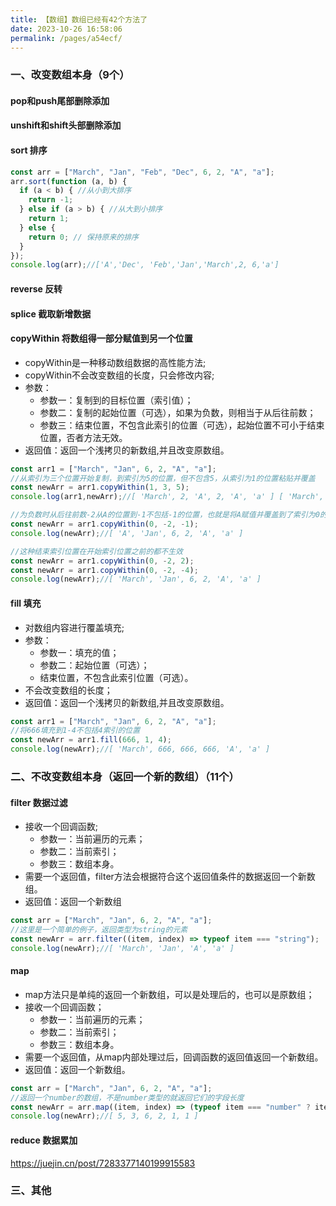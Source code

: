 ```yaml
---
title: 【数组】数组已经有42个方法了
date: 2023-10-26 16:58:06
permalink: /pages/a54ecf/
---
```

### 一、改变数组本身（9个）
#### pop和push尾部删除添加
#### unshift和shift头部删除添加
#### sort 排序
```javascript
const arr = ["March", "Jan", "Feb", "Dec", 6, 2, "A", "a"];
arr.sort(function (a, b) {
  if (a < b) { //从小到大排序
    return -1;
  } else if (a > b) { //从大到小排序
    return 1;
  } else {
    return 0; // 保持原来的排序
  }
});
console.log(arr);//['A','Dec', 'Feb','Jan','March',2, 6,'a']
```
#### reverse 反转
#### splice 截取新增数据
#### copyWithin 将数组得一部分赋值到另一个位置
- copyWithin是一种移动数组数据的高性能方法;
- copyWithin不会改变数组的长度，只会修改内容;
- 参数：
  - 参数一：复制到的目标位置（索引值）；
  - 参数二：复制的起始位置（可选），如果为负数，则相当于从后往前数；
  - 参数三：结束位置，不包含此索引的位置（可选），起始位置不可小于结束位置，否者方法无效。
- 返回值：返回一个浅拷贝的新数组,并且改变原数组。
```javascript
const arr1 = ["March", "Jan", 6, 2, "A", "a"];
//从索引为三个位置开始复制，到索引为5的位置，但不包含5，从索引为1的位置粘贴并覆盖
const newArr = arr1.copyWithin(1, 3, 5);
console.log(arr1,newArr);//[ 'March', 2, 'A', 2, 'A', 'a' ] [ 'March', 2, 'A', 2, 'A', 'a' ]

//为负数时从后往前数-2从A的位置到-1不包括-1的位置，也就是将A赋值并覆盖到了索引为0的位置
const newArr = arr1.copyWithin(0, -2, -1);
console.log(newArr);//[ 'A', 'Jan', 6, 2, 'A', 'a' ]

//这种结束索引位置在开始索引位置之前的都不生效
const newArr = arr1.copyWithin(0, -2, 2);
const newArr = arr1.copyWithin(0, -2, -4);
console.log(newArr);//[ 'March', 'Jan', 6, 2, 'A', 'a' ]
```
#### fill 填充
- 对数组内容进行覆盖填充;
- 参数：
  - 参数一：填充的值；
  - 参数二：起始位置（可选）；
  - 结束位置，不包含此索引位置（可选）。
- 不会改变数组的长度；
- 返回值：返回一个浅拷贝的新数组,并且改变原数组。
```javascript
const arr1 = ["March", "Jan", 6, 2, "A", "a"];
//将666填充到1-4不包括4索引的位置
const newArr = arr1.fill(666, 1, 4);
console.log(newArr);//[ 'March', 666, 666, 666, 'A', 'a' ]
```
### 二、不改变数组本身（返回一个新的数组）（11个）
#### filter 数据过滤
- 接收一个回调函数;
  - 参数一：当前遍历的元素；
  - 参数二：当前索引；
  - 参数三：数组本身。
- 需要一个返回值，filter方法会根据符合这个返回值条件的数据返回一个新数组。
- 返回值：返回一个新数组
```javascript
const arr = ["March", "Jan", 6, 2, "A", "a"];
//这里是一个简单的例子，返回类型为string的元素
const newArr = arr.filter((item, index) => typeof item === "string");
console.log(newArr);//[ 'March', 'Jan', 'A', 'a' ]
```
#### map
- map方法只是单纯的返回一个新数组，可以是处理后的，也可以是原数组；
- 接收一个回调函数；
  - 参数一：当前遍历的元素；
  - 参数二：当前索引；
  - 参数三：数组本身。
- 需要一个返回值，从map内部处理过后，回调函数的返回值返回一个新数组。
- 返回值：返回一个新数组。
```javascript
const arr = ["March", "Jan", 6, 2, "A", "a"];
//返回一个number的数组，不是number类型的就返回它们的字段长度
const newArr = arr.map((item, index) => (typeof item === "number" ? item : item.length));
console.log(newArr);//[ 5, 3, 6, 2, 1, 1 ]
```
#### reduce 数据累加
https://juejin.cn/post/7283377140199915583
### 三、其他
